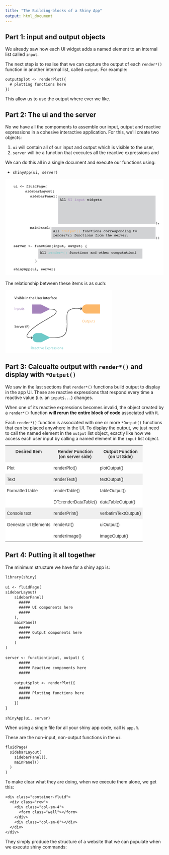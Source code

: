 ```yaml
---
title: "The Building-blocks of a Shiny App"
output: html_document
---
```




## Part 1: input and output objects

We already saw how each UI widget adds a named element to an internal list called `input`.

The next step is to realise that we can capture the output of each `render*()` function in another internal list, called `output`. For example:

```
output$plot <- renderPlot({
  # plotting functions here
})
```

This allow us to use the output where ever we like.

## Part 2: The ui and the server

No we have all the compoments to assemble our input, output and reactive expressions in a cohesive interactive application. For this, we'll create two objects:

1. `ui` will contain all of our input and output which is visible to the user, 
2. `server` will be a function that executes all the reactive expressions and 

We can do this all in a single document and execute our functions using:

- `shinyApp(ui, server)`


![](layout.png) 


The relationship between these items is as such:
 
![](reactive.png)


## Part 3: Calcualte output with `render*()` and display with `*Output()`

We saw in the last sections that `render*()` functions build output to display in the app UI. These are reactive expressions that respond every time a reactive value (i.e. an `input$...`) changes.

When one of its reactive expressions becomes invalid, the object created by a `render*()` function **will rerun the entire block of code** associated with it.

Each `render*()` function is associated with one or more `*Output()` functions that can be placed anywhere in the UI. To display the output, we just need to call the named element in the `output` list object, exactly like how we access each user input by calling a named element in the `input` list object.

<style type="text/css">
.tg  {border-collapse:collapse;border-spacing:0;border-color:#ccc;}
.tg td{font-family:Arial, sans-serif;font-size:14px;padding:10px 5px;border-style:solid;border-width:0px;overflow:hidden;word-break:normal;border-color:#ccc;color:#333;background-color:#fff;}
.tg th{font-family:Arial, sans-serif;font-size:14px;font-weight:normal;padding:10px 5px;border-style:solid;border-width:0px;overflow:hidden;word-break:normal;border-color:#ccc;color:#333;background-color:#f0f0f0;}
.tg .tg-n1xd{background-color:#efefef;color:#333333;vertical-align:top}
.tg .tg-yzt1{background-color:#efefef;vertical-align:top}
.tg .tg-9hbo{font-weight:bold;vertical-align:top}
.tg .tg-yw4l{vertical-align:top}
</style>
<table class="tg">
  <tr>
    <th class="tg-9hbo">Desired Item</th>
    <th class="tg-9hbo">Render Function<br>(on server side)</th>
    <th class="tg-9hbo">Output Function<br>(on UI Side)</th>
  </tr>
  <tr>
    <td class="tg-yw4l">Plot</td>
    <td class="tg-yw4l">renderPlot()</td>
    <td class="tg-yw4l">plotOutput()</td>
  </tr>
  <tr>
    <td class="tg-n1xd">Text</td>
    <td class="tg-n1xd">renderText()</td>
    <td class="tg-n1xd">textOutput()</td>
  </tr>
  <tr>
    <td class="tg-yw4l">Formatted table</td>
    <td class="tg-yw4l">renderTable()</td>
    <td class="tg-yw4l">tableOutput()</td>
  </tr>
  <tr>
    <td class="tg-yw4l"></td>
    <td class="tg-yw4l">DT::renderDataTable()</td>
    <td class="tg-yw4l">dataTableOutput()</td>
  </tr>
  <tr>
    <td class="tg-yzt1">Console text</td>
    <td class="tg-yzt1">renderPrint()</td>
    <td class="tg-yzt1">verbatimTextOutput()</td>
  </tr>
  <tr>
    <td class="tg-yw4l">Generate UI Elements</td>
    <td class="tg-yw4l">renderUI()</td>
    <td class="tg-yw4l">uiOutput()</td>
  </tr>
  <tr>
    <td class="tg-yw4l"></td>
    <td class="tg-yw4l">renderImage()</td>
    <td class="tg-yw4l">imageOutput()</td>
  </tr>
</table>

## Part 4: Putting it all together

The minimum structure we have for a shiny app is:

```
library(shiny)

ui <- fluidPage(
sidebarLayout(
    sidebarPanel(
      #####
      ##### UI components here
      #####
    ),
    mainPanel(
      #####
      ##### Output components here
      #####
    )
)

server <- function(input, output) {
      #####
      ##### Reactive components here
      #####
  
    output$plot <- renderPlot({
      #####
      ##### Plotting functions here
      #####
    })
}

shinyApp(ui, server)
```

When using a single file for all your shiny app code, call is `app.R`.

These are the non-input, non-output functions in the `ui`.

```
fluidPage(
  sidebarLayout(
    sidebarPanel(),
    mainPanel()
  )
)
```

To make clear what they are doing, when we execute them alone, we get this:

```
<div class="container-fluid">
  <div class="row">
    <div class="col-sm-4">
      <form class="well"></form>
    </div>
    <div class="col-sm-8"></div>
  </div>
</div>
```

They simply produce the structure of a website that we can populate when we execute shiny commands:
